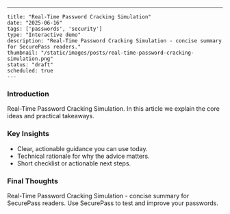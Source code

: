 ---
    title: "Real-Time Password Cracking Simulation"
    date: "2025-06-16"
    tags: ['passwords', 'security']
    type: "Interactive demo"
    description: "Real-Time Password Cracking Simulation - concise summary for SecurePass readers."
    thumbnail: "/static/images/posts/real-time-password-cracking-simulation.png"
    status: "draft"
    scheduled: true
    ---

### Introduction
Real-Time Password Cracking Simulation. In this article we explain the core ideas and practical takeaways.

### Key Insights
- Clear, actionable guidance you can use today.
- Technical rationale for why the advice matters.
- Short checklist or actionable next steps.

### Final Thoughts
Real-Time Password Cracking Simulation - concise summary for SecurePass readers. Use SecurePass to test and improve your passwords.
